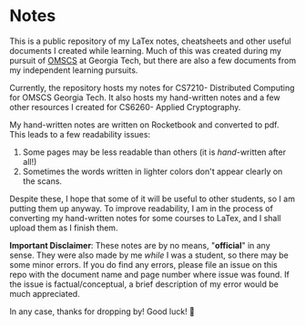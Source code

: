 # Notes
This is a public repository of my LaTex notes, cheatsheets and other useful documents I created while learning. Much of this was created during my pursuit of [OMSCS](https://omscs.gatech.edu/) at Georgia Tech, but there are also a few documents from my independent learning pursuits. 

Currently, the repository hosts my notes for CS7210- Distributed Computing for OMSCS Georgia Tech. 
It also hosts my hand-written notes and a few other resources I created for CS6260- Applied Cryptography.

My hand-written notes are written on Rocketbook and converted to pdf. This leads to a few readability issues:
1) Some pages may be less readable than others (it is _hand_-written after all!) 
2) Sometimes the words written in lighter colors don't appear clearly on the scans. 

Despite these, I hope that some of it will be useful to other students, so I am putting them up anyway.
To improve readability, I am in the process of converting my hand-written notes for some courses to LaTex, and I shall upload them as I finish them. 

**Important Disclaimer**: These notes are by no means, "**official**" in any sense. They were also made by me _while_ I was a student, so there may be some minor errors. If you do find any errors, please file an issue on this repo with the document name and page number where issue was found. If the issue is factual/conceptual, a brief description of my error would be much appreciated.

In any case, thanks for dropping by! Good luck! 🙂
